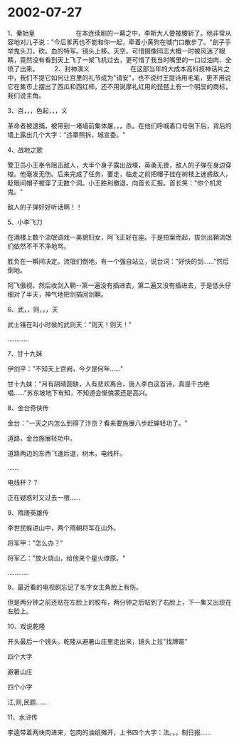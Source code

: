 # 2002-07-27

1、秦始皇  　　　　  　　在本连续剧的一幕之中，李斯大人要被腰斩了。他非常从容地对儿子说："今后爹再也不能和你一起，牵着小黄狗在城门口散步了。"刽子手举鬼头刀，砍。血的特写。镜头上移。天空。可惜摄像同志大概一时被风迷了眼睛，竟然没有看到天上飞了一架飞机过去，更可惜了我当时嘴里的一口过油肉，全喷了出来。  　　  2、封神演义  　　　　  　　在这部当年的大成本高科技神话片之中，我们不提它如何让宫里的礼节成为"请安"，也不说纣王提诗用毛笔，更不用说它在集市上摆出了西瓜和西红柿，还不用说摩礼红用的琵琶上有一个明显的商标，我们说主角。 

3、百，，，色起，，，义  

革命者被逮捕，被带到一堵墙前集体屠，，，杀。在他们呼喊着口号倒下后，背后的墙上露出几个大字："违章照拆，城宣委。"

4、战地之歌  

警卫员小王奉令阻击敌人，大半个身子露出战壕，英勇无畏，敌人的子弹在身边穿梭。他毫发无伤。后来完成了任务，要走，临走之前把帽子挂在树枝上迷惑敌人，眨眼间帽子被穿了无数个洞。小王胜利撤退，向首长汇报。首长笑："你个机灵鬼。"  

敌人的子弹好好听话啊！！

5、小李飞刀  

在酒楼上数个流氓调戏一美貌妇女，阿飞正好在座。于是拍案而起，拔剑出鞘流氓们依然不干不净地骂。  

胜负在一瞬间决定。流氓们倒地，有一个强自站立，说台词："好快的剑……"然后倒地。  

阿飞傲视，然后收剑入鞘--第一遍没有插进去，第二遍又没有插进去，于是低头仔细对了半天，神气地把剑插回剑鞘。

6、武，，则，，，天  

武士镬在叫小时侯的武则天："则天！则天！"  

…………

7、甘十九妹  

伊剑平："不知天上宫阙，今夕是何年……"  

甘十九妹："月有阴晴圆缺，人有悲欢离合，唐人李白这首诗，真是千古绝唱……"苏东坡地下有知，不知道会惭愧蒙还是高兴。

8、金台奇侠传  

金台："一天之内怎么到得了汴京？看来要施展八步赶蝉轻功了。"  

道路，金台施展轻功中。  

道路两边的东西飞速后退，树木，电线杆。  

……  

电线杆？？  

正在疑惑时又过去一根……

9、隋唐英雄传  

李世民躲进山中，两个隋朝将军在山外。  

将军甲："怎么办？"  

将军乙："放火烧山，给他来个星火燎原。"  

…………

9、最近看的电视剧忘记了名字女主角脸上有伤。  

但是两分钟之前还贴在左脸上的胶布，两分钟之后帖到了右脸上，下一集又出现在左脸上。

10、戏说乾隆  

开头最后一个镜头。乾隆从避暑山庄里走出来，镜头上拉"找牌匾"  

四个大字  

避暑山庄  

四个小字  

江,则,民题……

11、水浒传  

李逵带着两块肉进来，包肉的油纸摊开，上书四个大字：法。。。制日报……
